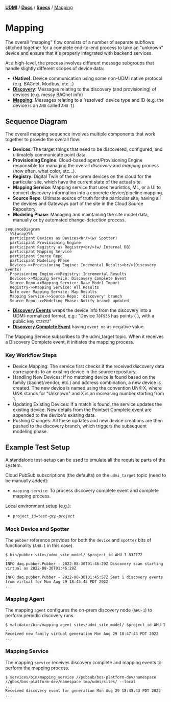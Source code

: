 [**UDMI**](../../) / [**Docs**](../) / [**Specs**](./) / [Mapping](#)

# Mapping

The overall "mapping" flow consists of a number of separate subflows stitched together for a complete
end-to-end process to take an "unknown" device and ensure that it's properly integrated with backend services.

At a high-level, the process involves different message subgroups that handle slightly different
scopes of device data:
* **(Native)**: Device communication using some non-UDMI native protocol (e.g. BACnet, Modbus, etc...)
* **[Discovery](discovery.md)**: Messages relating to the discovery (and provisioning) of devices (e.g. messy BACnet info)
* **[Mapping](mapping.md)**: Messages relating to a 'resolved' device type and ID (e.g. the device is an `AHU` called `AHU-1`)

## Sequence Diagram

The overall mapping sequence involves multiple components that work together to provide the overall flow:
* **Devices**: The target things that need to be discovered, configured, and ultimately communicate point data.
* **Provisioning Engine**: Cloud-based agent/Provisioning Engine responsible for managing the overall _discovery_ and _mapping_ process (how often, what color, etc...).
* **Registry**: Digital Twin of the on-prem devices on the cloud for the particular site, which have the current state of the actual site.
* **Mapping Service**: Mapping service that uses heuristics, ML, or a UI to convert discovery information into a concrete device/pipeline mapping.
* **Source Repo**: Ultimate source of truth for the particular site, having all the devices and Gateways part of the site in the Cloud Source Repository.
* **Modeling Phase**: Managing and maintaining the site model data, manually or by automated change-detection process.


```mermaid
sequenceDiagram
  %%{wrap}%%
  participant Devices as Devices<br/>(w/ Spotter)
  participant Provisioning Engine
  participant Registry as Registry<br/>(w/ Internal DB)
  participant Mapping Service
  participant Source Repo 
  participant Modeling Phase
  Devices->>Provisioning Engine: Incemental Results<br/>(Discovery Events)
  Provisioning Engine->>Registry: Incremental Results
  Devices->>Mapping Service: Discovery Complete Event
  Source Repo->>Mapping Service: Base Model Import
  Registry->>Mapping Service: All Results
  Note over Mapping Service: Map Results
  Mapping Service->>Source Repo: 'discovery' branch
  Source Repo-->>Modeling Phase: Notify branch updated
```


* **[Discovery Events](../../tests/schemas/events_discovery/enumeration.json)** wraps the device info from the discovery
  into a UDMI-normalized format, e.g.:
  "Device `78F936` has points { }, with a public key `XYZZYZ`"
* **[Discovery Complete Event](../../validator/sequences/scan_single_future/events_discovery.json)** having `event_no` as negative value.


The Mapping Service subscribes to the udmi_target topic. When it receives a Discovery Complete event, it initiates the mapping process.

### Key Workflow Steps
* Device Mapping: The service first checks if the received discovery data corresponds to an existing device in the source repository.
* Handling New Devices: If no matching device is found based on the family (bacnet/vendor, etc.) and address combination, a new device is created. The new device is named using the convention UNK-X, where UNK stands for "Unknown" and X is an increasing number starting from 1.
* Updating Existing Devices: If a match is found, the service updates the existing device. New details from the Pointset Complete event are appended to the device's existing data.
* Pushing Changes: All these updates and new device creations are then pushed to the discovery branch, which triggers the subsequent modeling phase.

## Example Test Setup

A standalone test-setup can be used to emulate all the requisite parts of the system.

Cloud PubSub subscriptions (the defaults) on the `udmi_target` topic (need to be manually added):
* `mapping-service`: To process discovery complete event and complete mapping process.

Local environment setup (e.g.):
* <code>project_id=<i>test-gcp-project</i></code>

### Mock Device and Spotter

The `pubber` reference provides for both the `device` and `spotter` bits of functionality (`AHU-1` in this case).

```
$ bin/pubber sites/udmi_site_model/ $project_id AHU-1 832172
...
INFO daq.pubber.Pubber - 2022-08-30T01:46:29Z Discovery scan starting virtual as 2022-08-30T01:46:29Z
...
INFO daq.pubber.Pubber - 2022-08-30T01:45:57Z Sent 1 discovery events from virtual for Mon Aug 29 18:45:43 PDT 2022
...
```

### Mapping Agent

The mapping `agent` configures the on-prem discovery node (`AHU-1`) to perform periodic discovery runs.

```
$ validator/bin/mapping agent sites/udmi_site_model/ $project_id AHU-1
...
Received new family virtual generation Mon Aug 29 18:47:43 PDT 2022
...
```

### Mapping Service

The mapping `service` receives discovery complete and mapping events to perform the mapping process.

```
$ services/bin/mapping_service //pubsub/bos-platform-dev/namespace //gbos/bos-platform-dev/namespace tmp/udmi/sites/ --local
...
Received discovery event for generation Mon Aug 29 18:48:43 PDT 2022
...
```
